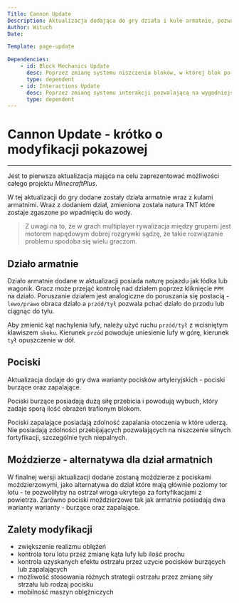 ```yaml
---
Title: Cannon Update
Description: Aktualizacja dodająca do gry działa i kule armatnie, pozwalające na ostrzał artyleryjski
Author: Wituch
Date:

Template: page-update

Dependencies:
    - id: Block Mechanics Update
      desc: Poprzez zmianę systemu niszczenia bloków, w której blok po otrzymaniu obrażeń po trafieniu przez pocisk, niewystarczających do jego zniszczenia, przetrzymuje te informacje (na bloku widać ślad obrażeń, pęknięcia). Jeśli blok otrzyma kolejne obrażenia, zsumują się one z poprzednimi i jeśli przekroczą one wytrzymałość bloku ulegnie on zniszczeniu.
      type: dependent
    - id: Interactions Update
      desc: Poprzez zmianę systemu interakcji pozwalającą na wygodniejsze korzystanie i obsługę dział.
      type: dependent
---
```


# Cannon Update - krótko o modyfikacji pokazowej
-----

Jest to pierwsza aktualizacja mająca na celu zaprezentować możliwości całego projektu *MinecraftPlus*.

W tej aktualizacji do gry dodane zostały działa armatnie wraz z kulami armatnimi. Wraz z dodaniem dział, zmieniona została natura TNT które zostaje zgaszone po wpadnięciu do wody.

> Z uwagi na to, że w grach multiplayer rywalizacja między grupami jest motorem napędowym dobrej rozgrywki sądzę, że takie rozwiązanie problemu spodoba się wielu graczom.


## Działo armatnie

Działo armatnie dodane w aktualizacji posiada naturę pojazdu jak łódka lub wagonik. Gracz może przejąć kontrolę nad działem poprzez kliknięcie `PPM` na działo. Poruszanie działem jest analogiczne do poruszania się postacią - `lewo/prawo` obraca działo a `przód/tył` pozwala pchać działo do przodu lub ciągnąc do tyłu.

Aby zmienić kąt nachylenia lufy, należy użyć ruchu `przód/tył` z wcisniętym klawiszem `skoku`. Kierunek `przód` powoduje uniesienie lufy w górę, kierunek `tył` opuszczenie w dół.


## Pociski

Aktualizacja dodaje do gry dwa warianty pocisków artyleryjskich - pociski burzące oraz zapalające.

Pociski burzące posiadają dużą siłę przebicia i powodują wybuch, który zadaje sporą ilość obrażeń trafionym blokom.

Pociski zapalające posiadają zdolność zapalania otoczenia w które uderzą. Nie posiadają zdolności przebijających pozwalających na niszczenie silnych fortyfikacji, szczególnie tych niepalnych.


## Moździerze - alternatywa dla dział armatnich

W finalnej wersji aktualizacji dodane zostaną moździerze z pociskami moździerzowymi, jako alternatywa do dział które mają głównie poziomy tor lotu - te pozwoliłyby na ostrzał wroga ukrytego za fortyfikacjami z powietrza. Zarówno pociski moździerzowe tak jak armatnie posiadają dwa warianty warianty - burzące oraz zapalające.


## Zalety modyfikacji
 - zwiększenie realizmu oblężeń
 - kontrola toru lotu przez zmianę kąta lufy lub ilość prochu
 - kontrola uzyskanych efektu ostrzału przez uzycie pocisków burzących lub zapalających
 - możliwość stosowania różnych strategii ostrzału przez zmianę siły strzału lub rodzaj pocisku
 - mobilność maszyn oblężniczych

